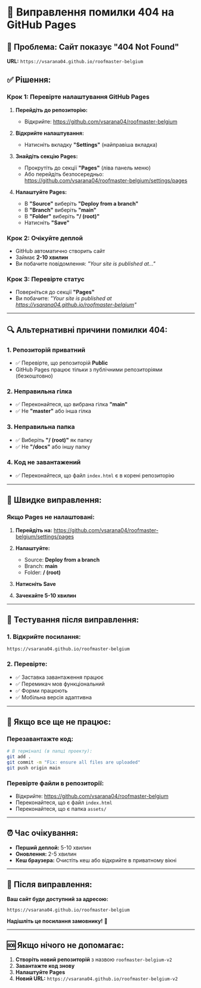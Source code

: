 # 🔧 Виправлення помилки 404 на GitHub Pages

## 🚨 **Проблема:** Сайт показує "404 Not Found"

**URL:** `https://vsarana04.github.io/roofmaster-belgium`

## ✅ **Рішення:**

### **Крок 1: Перевірте налаштування GitHub Pages**

1. **Перейдіть до репозиторію:**
   - Відкрийте: https://github.com/vsarana04/roofmaster-belgium

2. **Відкрийте налаштування:**
   - Натисніть вкладку **"Settings"** (найправіша вкладка)

3. **Знайдіть секцію Pages:**
   - Прокрутіть до секції **"Pages"** (ліва панель меню)
   - Або перейдіть безпосередньо: https://github.com/vsarana04/roofmaster-belgium/settings/pages

4. **Налаштуйте Pages:**
   - В **"Source"** виберіть **"Deploy from a branch"**
   - В **"Branch"** виберіть **"main"**
   - В **"Folder"** виберіть **"/ (root)"**
   - Натисніть **"Save"**

### **Крок 2: Очікуйте деплой**

- GitHub автоматично створить сайт
- Займає **2-10 хвилин**
- Ви побачите повідомлення: *"Your site is published at..."*

### **Крок 3: Перевірте статус**

- Поверніться до секції **"Pages"**
- Ви побачите: *"Your site is published at https://vsarana04.github.io/roofmaster-belgium"*

---

## 🔍 **Альтернативні причини помилки 404:**

### **1. Репозиторій приватний**
- ✅ Перевірте, що репозиторій **Public**
- GitHub Pages працює тільки з публічними репозиторіями (безкоштовно)

### **2. Неправильна гілка**
- ✅ Переконайтеся, що вибрана гілка **"main"**
- ✅ Не **"master"** або інша гілка

### **3. Неправильна папка**
- ✅ Виберіть **"/ (root)"** як папку
- ✅ Не **"/docs"** або іншу папку

### **4. Код не завантажений**
- ✅ Переконайтеся, що файл `index.html` є в корені репозиторію

---

## 🚀 **Швидке виправлення:**

### **Якщо Pages не налаштовані:**

1. **Перейдіть на:** https://github.com/vsarana04/roofmaster-belgium/settings/pages

2. **Налаштуйте:**
   - Source: **Deploy from a branch**
   - Branch: **main**
   - Folder: **/ (root)**

3. **Натисніть Save**

4. **Зачекайте 5-10 хвилин**

---

## 📱 **Тестування після виправлення:**

### **1. Відкрийте посилання:**
```
https://vsarana04.github.io/roofmaster-belgium
```

### **2. Перевірте:**
- ✅ Заставка завантаження працює
- ✅ Перемикач мов функціональний
- ✅ Форми працюють
- ✅ Мобільна версія адаптивна

---

## 🔄 **Якщо все ще не працює:**

### **Перезавантажте код:**

```bash
# В терміналі (в папці проекту):
git add .
git commit -m "Fix: ensure all files are uploaded"
git push origin main
```

### **Перевірте файли в репозиторії:**
- Відкрийте: https://github.com/vsarana04/roofmaster-belgium
- Переконайтеся, що є файл `index.html`
- Переконайтеся, що є папка `assets/`

---

## ⏰ **Час очікування:**

- **Перший деплой:** 5-10 хвилин
- **Оновлення:** 2-5 хвилин
- **Кеш браузера:** Очистіть кеш або відкрийте в приватному вікні

---

## 🎯 **Після виправлення:**

**Ваш сайт буде доступний за адресою:**
```
https://vsarana04.github.io/roofmaster-belgium
```

**Надішліть це посилання замовнику!** 🎉

---

## 🆘 **Якщо нічого не допомагає:**

1. **Створіть новий репозиторій** з назвою `roofmaster-belgium-v2`
2. **Завантажте код знову**
3. **Налаштуйте Pages**
4. **Новий URL:** `https://vsarana04.github.io/roofmaster-belgium-v2`
